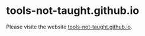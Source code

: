 # tools-not-taught.github.io

Please visite the website [tools-not-taught.github.io](tools-not-taught.github.io).
